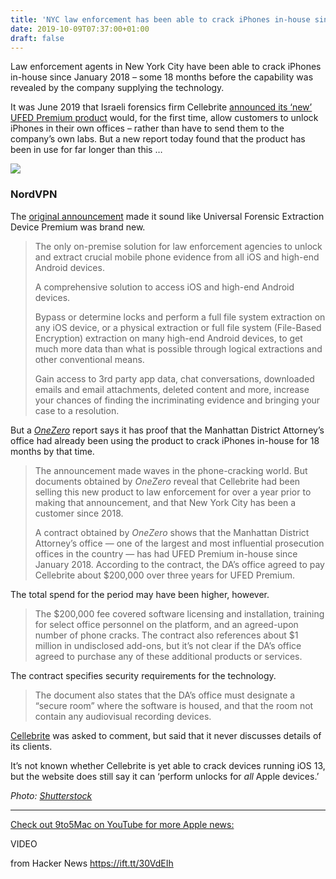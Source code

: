 ```yaml
---
title: 'NYC law enforcement has been able to crack iPhones in-house since Jan 2018'
date: 2019-10-09T07:37:00+01:00
draft: false
---
```


Law enforcement agents in New York City have been able to crack iPhones in-house since January 2018 – some 18 months before the capability was revealed by the company supplying the technology.

It was June 2019 that Israeli forensics firm Cellebrite [announced its ‘new’ UFED Premium product](https://9to5mac.com/2019/06/15/cellebrite-iphone-unlock-ios-12/) would, for the first time, allow customers to unlock iPhones in their own offices – rather than have to send them to the company’s own labs. But a new report today found that the product has been in use for far longer than this …

![](https://i2.wp.com/9to5mac.com/wp-content/uploads/sites/6/2013/03/screen-shot-2017-03-30-at-14-48-26.png?resize=300%2C250&quality=82&strip=all&ssl=1)

### NordVPN

The [original announcement](https://www.cellebrite.com/en/ufed-premium/) made it sound like Universal Forensic Extraction Device Premium was brand new.

> The only on-premise solution for law enforcement agencies to unlock and extract crucial mobile phone evidence from all iOS and high-end Android devices.
> 
> A comprehensive solution to access iOS and high-end Android devices.
> 
> Bypass or determine locks and perform a full file system extraction on any iOS device, or a physical extraction or full file system (File-Based Encryption) extraction on many high-end Android devices, to get much more data than what is possible through logical extractions and other conventional means.
> 
> Gain access to 3rd party app data, chat conversations, downloaded emails and email attachments, deleted content and more, increase your chances of finding the incriminating evidence and bringing your case to a resolution.

But a [_OneZero_](https://onezero.medium.com/exclusive-inside-new-yorks-partnership-with-israeli-iphone-cracking-company-cellebrite-12a2252c3ebf) report says it has proof that the Manhattan District Attorney’s office had already been using the product to crack iPhones in-house for 18 months by that time.

> The announcement made waves in the phone-cracking world. But documents obtained by _OneZero_ reveal that Cellebrite had been selling this new product to law enforcement for over a year prior to making that announcement, and that New York City has been a customer since 2018.
> 
> A contract obtained by _OneZero_ shows that the Manhattan District Attorney’s office — one of the largest and most influential prosecution offices in the country — has had UFED Premium in-house since January 2018. According to the contract, the DA’s office agreed to pay Cellebrite about $200,000 over three years for UFED Premium.

The total spend for the period may have been higher, however.

> The $200,000 fee covered software licensing and installation, training for select office personnel on the platform, and an agreed-upon number of phone cracks. The contract also references about $1 million in undisclosed add-ons, but it’s not clear if the DA’s office agreed to purchase any of these additional products or services.

The contract specifies security requirements for the technology.

> The document also states that the DA’s office must designate a “secure room” where the software is housed, and that the room not contain any audiovisual recording devices.

[Cellebrite](https://9to5mac.com/guides/cellebrite/) was asked to comment, but said that it never discusses details of its clients.

It’s not known whether Cellebrite is yet able to crack devices running iOS 13, but the website does still say it can ‘perform unlocks for _all_ Apple devices.’

_Photo: [Shutterstock](https://www.shutterstock.com/photos)_

* * *

[Check out 9to5Mac on YouTube for more Apple news:](https://www.youtube.com/c/9to5mac?sub_confirmation=1)

<span>VIDEO</span>

  
  
from Hacker News https://ift.tt/30VdEIh